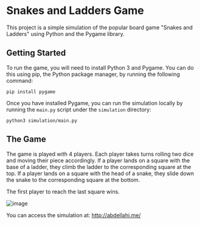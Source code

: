 
Snakes and Ladders Game
=======================
This project is a simple simulation of the popular board game "Snakes and Ladders" using Python and the Pygame library.

Getting Started
---------------
To run the game, you will need to install Python 3 and Pygame. You can do this using pip, the Python package manager, by running the following command:

`pip install pygame`

Once you have installed Pygame, you can run the simulation locally by running the `main.py` script under the `simulation` directory:

`python3 simulation/main.py`

The Game
----------------

The game is played with 4 players. Each player takes turns rolling two dice and moving their piece accordingly. If a player lands on a square with the base of a ladder, they climb the ladder to the corresponding square at the top. If a player lands on a square with the head of a snake, they slide down the snake to the corresponding square at the bottom.

The first player to reach the last square wins.

![image](https://user-images.githubusercontent.com/79083991/236770147-c9222910-43f0-4917-b99e-e95d41ef7148.png)

You can access the simulation at: http://abdellahi.me/

